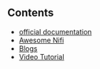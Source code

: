 ## Contents

- [official documentation](https://nifi.apache.org/docs/nifi-docs/html/user-guide.html)
- [Awesome Nifi](https://github.com/jfrazee/awesome-nifi)
- [Blogs](https://github.com/grsrujan/docs/blob/master/ref/nifi/ref/blogs.md)
- [Video Tutorial]()
